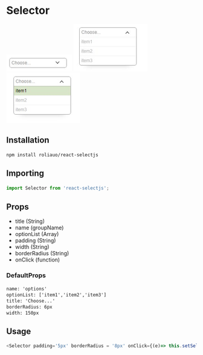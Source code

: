 # Selector


![](example/pic1.JPG)
![](example/pic2.JPG)
![](example/pic3.JPG)


## Installation

```shell
npm install roliauo/react-selectjs
```
## Importing

```js
import Selector from 'react-selectjs';
```

## Props

<ul>
 <li>title  (String)</li>
 <li>name (groupName)</li>
 <li>optionList (Array)</li>
 <li>padding (String)</li>
 <li>width (String)</li>
 <li>borderRadius (String)</li>
 <li>onClick (function)</li>
</ul>

### DefaultProps

    name: 'options'
	optionList: ['item1','item2','item3']
	title: 'Choose...'
	borderRadius: 6px
	width: 150px
	
## Usage

```js
<Selector padding='5px' borderRadius = '8px' onClick={(e)=> this.setSelectValue(e) } />
```
